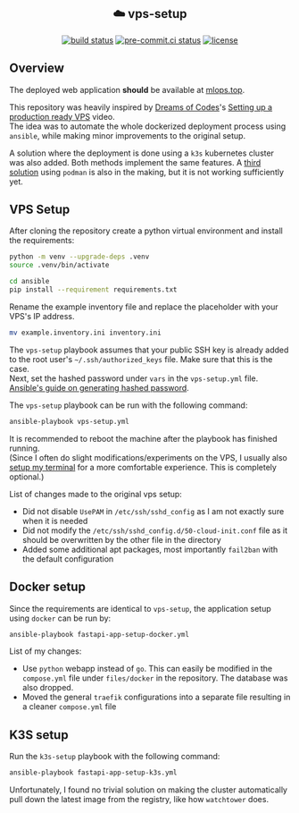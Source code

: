 ## <div align="center"> ☁️ vps-setup</div>

<div align="center">
<a href="https://github.com/daniel-mizsak/vps-setup/actions/workflows/ci.yml" target="_blank"><img src="https://github.com/daniel-mizsak/vps-setup/actions/workflows/ci.yml/badge.svg" alt="build status"></a>
<a href="https://results.pre-commit.ci/latest/github/daniel-mizsak/vps-setup/main" target="_blank"><img src="https://results.pre-commit.ci/badge/github/daniel-mizsak/vps-setup/main.svg" alt="pre-commit.ci status"></a>
<a href="https://img.shields.io/github/license/daniel-mizsak/vps-setup" target="_blank"><img src="https://img.shields.io/github/license/daniel-mizsak/vps-setup" alt="license"></a>
</div>

## Overview
The deployed web application **should** be available at [mlops.top](https://mlops.top).

This repository was heavily inspired by [Dreams of Codes](https://www.youtube.com/@dreamsofcode)'s [Setting up a production ready VPS](https://youtu.be/F-9KWQByeU0?si=v7OE4IBhpqrzaD1R) video.\
The idea was to automate the whole dockerized deployment process using `ansible`, while making minor improvements to the original setup.

A solution where the deployment is done using a `k3s` kubernetes cluster was also added. Both methods implement the same features.
A [third solution](https://github.com/daniel-mizsak/vps-setup/tree/feature/app-setup-podman) using `podman` is also in the making, but it is not working sufficiently yet.

## VPS Setup
After cloning the repository create a python virtual environment and install the requirements:
```bash
python -m venv --upgrade-deps .venv
source .venv/bin/activate
```
```bash
cd ansible
pip install --requirement requirements.txt
```

Rename the example inventory file and replace the placeholder with your VPS's IP address.
```bash
mv example.inventory.ini inventory.ini
```

The `vps-setup` playbook assumes that your public SSH key is already added to the root user's `~/.ssh/authorized_keys` file. Make sure that this is the case.\
Next, set the hashed password under `vars` in the `vps-setup.yml` file. [Ansible's guide on generating hashed password](https://docs.ansible.com/ansible/latest/reference_appendices/faq.html#how-do-i-generate-encrypted-passwords-for-the-user-module).

The `vps-setup` playbook can be run with the following command:
```bash
ansible-playbook vps-setup.yml
```

It is recommended to reboot the machine after the playbook has finished running.\
(Since I often do slight modifications/experiments on the VPS, I usually also [setup my terminal](https://github.com/daniel-mizsak/macos-setup/blob/main/docs/ubuntu-terminal-setup.md) for a more comfortable experience. This is completely optional.)

List of changes made to the original vps setup:
- Did not disable `UsePAM` in `/etc/ssh/sshd_config` as I am not exactly sure when it is needed
- Did not modify the `/etc/ssh/sshd_config.d/50-cloud-init.conf` file as it should be overwritten by the other file in the directory
- Added some additional apt packages, most importantly `fail2ban` with the default configuration

## Docker setup
Since the requirements are identical to `vps-setup`, the application setup using `docker` can be run by:
```bash
ansible-playbook fastapi-app-setup-docker.yml
```

List of my changes:
- Use `python` webapp instead of `go`. This can easily be modified in the `compose.yml` file under `files/docker` in the repository. The database was also dropped.
- Moved the general `traefik` configurations into a separate file resulting in a cleaner `compose.yml` file

## K3S setup
Run the `k3s-setup` playbook with the following command:
```bash
ansible-playbook fastapi-app-setup-k3s.yml
```

Unfortunately, I found no trivial solution on making the cluster automatically pull down the latest image from the registry, like how `watchtower` does.
